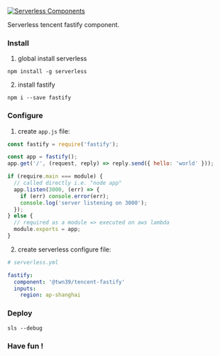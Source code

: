 [![Serverless Components](https://s3.amazonaws.com/assets.github.serverless/readme-serverless-components-3.gif)](http://serverless.com)

Serverless tencent fastify component.

### Install

1. global install serverless

```
npm install -g serverless
```

2. install fastify

```
npm i --save fastify
```

### Configure

1. create `app.js` file:

```js
const fastify = require('fastify');

const app = fastify();
app.get('/', (request, reply) => reply.send({ hello: 'world' }));

if (require.main === module) {
  // called directly i.e. "node app"
  app.listen(3000, (err) => {
    if (err) console.error(err);
    console.log('server listening on 3000');
  });
} else {
  // required as a module => executed on aws lambda
  module.exports = app;
}
```

2. create serverless configure file:

```yml
# serverless.yml

fastify:
  component: '@twn39/tencent-fastify'
  inputs:
    region: ap-shanghai
```

### Deploy

```
sls --debug
```

### Have fun !